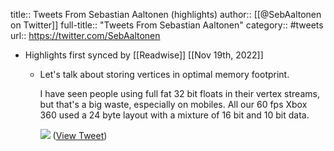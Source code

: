 title:: Tweets From Sebastian Aaltonen (highlights)
author:: [[@SebAaltonen on Twitter]]
full-title:: "Tweets From Sebastian Aaltonen"
category:: #tweets
url:: https://twitter.com/SebAaltonen

- Highlights first synced by [[Readwise]] [[Nov 19th, 2022]]
	- Let's talk about storing vertices in optimal memory footprint. 
	  
	  I have seen people using full fat 32 bit floats in their vertex streams, but that's a big waste, especially on mobiles. All our 60 fps Xbox 360 used a 24 byte layout with a mixture of 16 bit and 10 bit data. 
	  
	  ![](https://pbs.twimg.com/media/FQiCGIqXIAAuS2j.jpg) ([View Tweet](https://twitter.com/SebAaltonen/status/1515605329551233030))